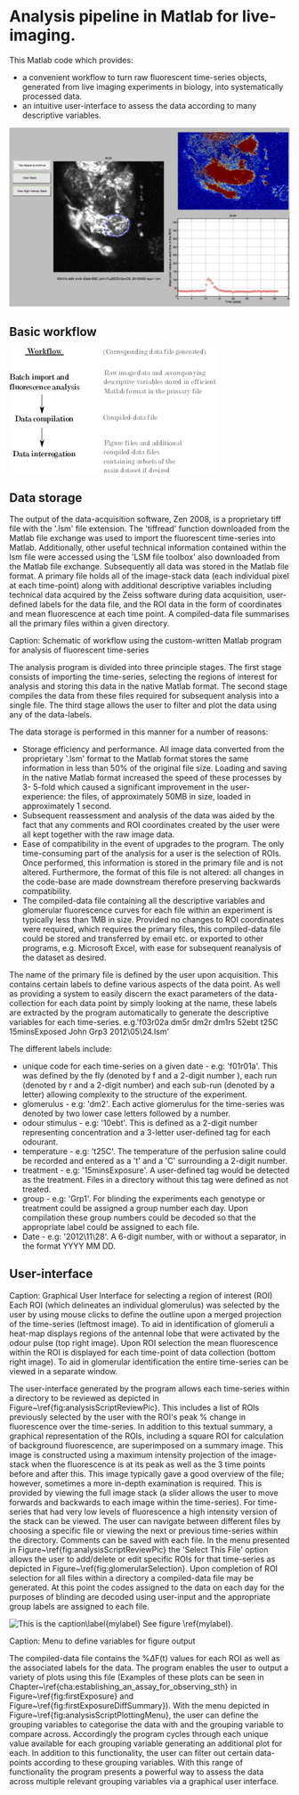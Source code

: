 # Analysis pipeline in Matlab for live-imaging.

This Matlab code which provides:
*   a convenient workflow to turn raw fluorescent time-series objects, generated from live imaging experiments in  biology, into systematically processed data.
* an intuitive user-interface to assess the data according to many descriptive variables.



!["GUI overview2"](overviewGUI.jpg "pic 2")

## Basic workflow

<!-- + Place all the image files for analysis (.lsm format) into a single directory.
+ Run the `SelectROIs` function. When this function is run for the first time in a directory it converts the image files into .mat files in which the image data and associated metadata is subsequently stored. With user-interaction, this function also saves each region of interest (ROI) for each of the time-series files.
+ When all ROIs are saved run the `ConsolidateMatFiles` function to consolidate the data into a single compiled data file.
+ Finally the `FurtherAnalysis` function uses this compiled data file to generate graphs and statistics in an interactive manner. 
 --> 

!["GUI overview3"](scriptOverview.png "pic 3")

<!-- \caption[Menu to navigate through different time-series image files in custom analysis program.]{\textbf{Menu to navigate through different time-series image files}} -->

## Data storage 
The output of the data-acquisition software, Zen 2008, is a proprietary tiff file with the '.lsm' file extension. The 'tiffread' function downloaded from the Matlab file exchange was used to import the fluorescent time-series into Matlab. Additionally, other useful technical information contained within the lsm file were accessed using the 'LSM file toolbox' also downloaded from the Matlab file exchange. Subsequently all data was stored in the Matlab file format. A primary file holds all of the image-stack data (each individual pixel at each time-point) along with additional descriptive variables including technical data acquired by the Zeiss software during data acquisition, user-defined labels for the data file, and the ROI data in the form of coordinates and mean fluorescence at each time point. A compiled-data file summarises all the primary files within a given directory.

<!-- ![alt text](https://github.com/leej3/calciumImagingAnalysis/scriptOverview -->
    
Caption: Schematic of workflow using the custom-written Matlab program for analysis of fluorescent time-series

The analysis program is divided into three principle stages. The first stage consists of importing the time-series, selecting the regions of interest for analysis and storing this data in the native Matlab format. The second stage compiles the data from these files required for subsequent analysis into a single file. The third stage allows the user to filter and plot the data using any of the data-labels.


The data storage is performed in this manner for a number of reasons:

* Storage efficiency and performance. All image data converted from the proprietary '.lsm' format to the Matlab format stores the same information in less than 50\% of the original file size. Loading and saving in the native Matlab format increased the speed of these processes by 3- 5-fold which caused a significant improvement in the user-experience: the files, of approximately 50MB in size, loaded in approximately 1 second.
* Subsequent reassessment and analysis of the data was aided by the fact that any comments and ROI coordinates created by the user were all kept together with the raw image data. 
* Ease of compatibility in the event of upgrades to the program. The only time-consuming part of the analysis for a user is the selection of ROIs. Once performed, this information is stored in the primary file and is not altered. Furthermore, the format of this file is not altered: all changes in the code-base are made downstream therefore preserving backwards compatibility.
*  The compiled-data file containing all the descriptive variables and glomerular fluorescence curves for each file within an experiment is typically less than 1MB in size. Provided no changes to ROI coordinates were required, which requires the primary files, this compiled-data file could be stored and transferred by email etc. or exported to other programs, e.g. Microsoft Excel, with ease for subsequent reanalysis of the dataset as desired.    

The name of the primary file is defined by the user upon acquisition. This contains certain labels to define various aspects of the data point. As well as providing a system to easily discern the exact parameters of the data-collection for each data point by simply looking at the name, these labels are extracted by the program automatically to generate the descriptive variables for each time-series. e.g.'f03r02a dm5r dm2r dm1rs 52ebt t25C 15minsExposed John Grp3 2012\05\24.lsm'

The different labels include:

* unique code for each time-series on a given date - e.g: 'f01r01a'. This was defined by the fly (denoted by f and a 2-digit number ), each run (denoted by r and a 2-digit number)  and each sub-run (denoted by a letter) allowing complexity to the structure of the experiment.
* glomerulus - e.g: 'dm2'. Each active glomerulus for the time-series was denoted by two lower case letters followed by a number.
* odour stimulus - e.g: '10ebt'. This is defined as a 2-digit number representing concentration and a 3-letter user-defined tag for each odourant.
* temperature - e.g: 't25C'. The temperature of the perfusion saline could be recorded and entered as a 't' and a 'C' surrounding a 2-digit number.
* treatment - e.g: '15minsExposure'. A user-defined tag would be detected as the treatment. Files in a directory without this tag were defined as not treated.
* group - e.g: 'Grp1'. For blinding the experiments each genotype or treatment could be assigned a group number each day. Upon compilation these group numbers could be decoded so that the appropriate label could be assigned to each file.
* Date - e.g: '2012\11\28'. A 6-digit number, with or without a separator, in the format YYYY MM DD.
    



## User-interface 
<!-- ![alt text](./images/lth/analysisScript/analysisScriptGlomerularSelection} -->

Caption: Graphical User Interface for selecting a region of interest (ROI) Each ROI (which delineates an individual glomerulus) was selected by the user by using mouse clicks to define the outline upon a merged projection of the time-series (leftmost image). To aid in identification of glomeruli a heat-map displays regions of the antennal lobe that were activated by the odour pulse (top right image). Upon ROI selection the mean fluorescence within the ROI is displayed for each time-point of data collection (bottom right image). To aid in glomerular identification the entire time-series can be viewed in a separate window.


The user-interface generated by the program allows each time-series within a directory to be reviewed as depicted in Figure~\ref{fig:analysisScriptReviewPic}. This includes a list of ROIs previously selected by the user with the ROI's peak \%  change in fluorescence over the time-series. In addition to this textual summary, a graphical representation of the ROIs, including a square ROI for calculation of background fluorescence, are superimposed on a summary image. This image is constructed using a maximum intensity projection of the image-stack when the fluorescence is at its peak as well as the 3 time points before and after this. This image typically gave a good overview of the file; however, sometimes a more in-depth examination is required. This is provided by viewing the full image stack (a slider allows the user to move forwards and backwards to each image within the time-series). For time-series that had very low levels of fluorescence a high intensity version of the stack can be viewed. The user can navigate between different files by choosing a specific file or viewing the next or previous time-series within the directory. Comments can be saved with each file.
In the menu presented in Figure~\ref{fig:analysisScriptReviewPic} the 'Select This File' option allows the user to add/delete or edit specific ROIs for that time-series as depicted in Figure~\ref{fig:glomerularSelection}. Upon completion of ROI selection for all files within a directory a compiled-data file may be generated. At this point the codes assigned to the data on each day for the purposes of blinding are decoded using user-input and the appropriate group labels are assigned to each file.
 
 ![This is the caption\label{mylabel}](/url/of/image.png)
See figure \ref{mylabel}.

<!-- ./images/lth/analysisScript/analysisScriptPlottingMenu2} -->
Caption: Menu to define variables for figure output


The compiled-data file contains the \%$\Delta$F(t) values for each ROI as well as the associated labels for the data. The program enables the user to output a variety of plots using this file (Examples of these plots can be seen in Chapter~\ref{cha:establishing_an_assay_for_observing_sth} in Figure~\ref{fig:firstExposure} and Figure~\ref{fig:firstExposureDiffSummary}). With the menu depicted in Figure~\ref{fig:analysisScriptPlottingMenu}, the user can define the grouping variables to categorise the data with and the grouping variable to compare across. Accordingly the program cycles through each unique value available for each grouping variable generating an additional plot for each. In addition to this functionality, the user can filter out certain data-points according to these grouping variables. With this range of functionality the program presents a powerful way to assess the data across multiple relevant grouping variables via a graphical user interface. 
